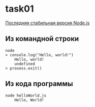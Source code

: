 # task01

[Последняя стабильная версия Node.js](https://nodejs.org/dist/v10.14.1/node-v10.14.1-x64.msi "Установить Node.js")

## Из командной строки

    node
    > console.log("Hello, world!")
        Hello, world!
        undefined
    > prosess.exit()

## Из кода программы 

    node helloWorld.js
        Hello, World!



